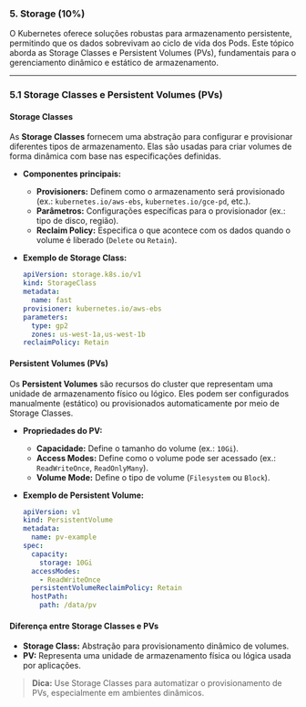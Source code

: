### **5. Storage (10%)**

O Kubernetes oferece soluções robustas para armazenamento persistente, permitindo que os dados sobrevivam ao ciclo de vida dos Pods. Este tópico aborda as Storage Classes e Persistent Volumes (PVs), fundamentais para o gerenciamento dinâmico e estático de armazenamento.

---

### **5.1 Storage Classes e Persistent Volumes (PVs)**

#### **Storage Classes**
As **Storage Classes** fornecem uma abstração para configurar e provisionar diferentes tipos de armazenamento. Elas são usadas para criar volumes de forma dinâmica com base nas especificações definidas.

- **Componentes principais:**
  - **Provisioners:** Definem como o armazenamento será provisionado (ex.: `kubernetes.io/aws-ebs`, `kubernetes.io/gce-pd`, etc.).
  - **Parâmetros:** Configurações específicas para o provisionador (ex.: tipo de disco, região).
  - **Reclaim Policy:** Especifica o que acontece com os dados quando o volume é liberado (`Delete` ou `Retain`).

- **Exemplo de Storage Class:**
  ```yaml
  apiVersion: storage.k8s.io/v1
  kind: StorageClass
  metadata:
    name: fast
  provisioner: kubernetes.io/aws-ebs
  parameters:
    type: gp2
    zones: us-west-1a,us-west-1b
  reclaimPolicy: Retain
  ```

#### **Persistent Volumes (PVs)**
Os **Persistent Volumes** são recursos do cluster que representam uma unidade de armazenamento físico ou lógico. Eles podem ser configurados manualmente (estático) ou provisionados automaticamente por meio de Storage Classes.

- **Propriedades do PV:**
  - **Capacidade:** Define o tamanho do volume (ex.: `10Gi`).
  - **Access Modes:** Define como o volume pode ser acessado (ex.: `ReadWriteOnce`, `ReadOnlyMany`).
  - **Volume Mode:** Define o tipo de volume (`Filesystem` ou `Block`).

- **Exemplo de Persistent Volume:**
  ```yaml
  apiVersion: v1
  kind: PersistentVolume
  metadata:
    name: pv-example
  spec:
    capacity:
      storage: 10Gi
    accessModes:
      - ReadWriteOnce
    persistentVolumeReclaimPolicy: Retain
    hostPath:
      path: /data/pv
  ```

#### **Diferença entre Storage Classes e PVs**
- **Storage Class:** Abstração para provisionamento dinâmico de volumes.
- **PV:** Representa uma unidade de armazenamento física ou lógica usada por aplicações.

> **Dica:** Use Storage Classes para automatizar o provisionamento de PVs, especialmente em ambientes dinâmicos.
